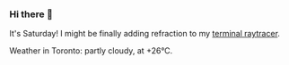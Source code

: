 ### Hi there :wave:

It's Saturday! I might be finally adding refraction to my [terminal raytracer](https://github.com/bewuethr/bash-raytracer).

Weather in Toronto: partly cloudy, at +26°C.
